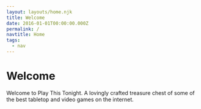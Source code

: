 ```yaml
---
layout: layouts/home.njk
title: Welcome
date: 2016-01-01T00:00:00.000Z
permalink: /
navtitle: Home
tags:
  - nav
---
```

# Welcome

Welcome to Play This Tonight. A lovingly crafted treasure chest of some of the best tabletop and video games on the internet.

